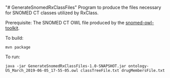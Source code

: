 "# GenerateSnomedRxClassFiles" 
Program to produce the files necessary for SNOMED CT classes utilized by RxClass.

Prerequisite: 
The SNOMED CT OWL file produced by the <a href="https://github.com/IHTSDO/snomed-owl-toolkit" target="_new">snomed-owl-toolkit</a>.

To build:
```
mvn package
```
To run:
```
java -jar GenerateSnomedRxClassFiles-1.0-SNAPSHOT.jar ontology-US_March_2019-06-05_17-55-05.owl classTreeFile.txt drugMembersFile.txt
```
